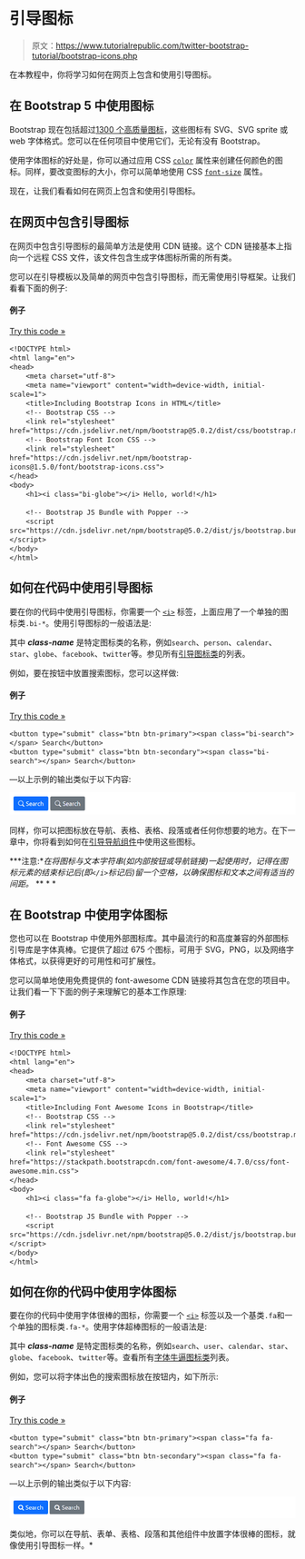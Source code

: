 # 引导图标

> 原文：<https://www.tutorialrepublic.com/twitter-bootstrap-tutorial/bootstrap-icons.php>

在本教程中，你将学习如何在网页上包含和使用引导图标。

## 在 Bootstrap 5 中使用图标

Bootstrap 现在包括超过[1300 个高质量图标](/bootstrap-icons-classes.php)，这些图标有 SVG、SVG sprite 或 web 字体格式。您可以在任何项目中使用它们，无论有没有 Bootstrap。

使用字体图标的好处是，你可以通过应用 CSS [`color`](../css-reference/css-color-property.php) 属性来创建任何颜色的图标。同样，要改变图标的大小，你可以简单地使用 CSS [`font-size`](../css-reference/css-font-size-property.php) 属性。

现在，让我们看看如何在网页上包含和使用引导图标。

## 在网页中包含引导图标

在网页中包含引导图标的最简单方法是使用 CDN 链接。这个 CDN 链接基本上指向一个远程 CSS 文件，该文件包含生成字体图标所需的所有类。

您可以在引导模板以及简单的网页中包含引导图标，而无需使用引导框架。让我们看看下面的例子:

#### 例子

[Try this code »](../codelab.php?topic=bootstrap&file=include-icons "Try this code using online Editor")

```
<!DOCTYPE html>
<html lang="en">
<head>
    <meta charset="utf-8">
    <meta name="viewport" content="width=device-width, initial-scale=1">
    <title>Including Bootstrap Icons in HTML</title>
    <!-- Bootstrap CSS -->
    <link rel="stylesheet" href="https://cdn.jsdelivr.net/npm/bootstrap@5.0.2/dist/css/bootstrap.min.css">
    <!-- Bootstrap Font Icon CSS -->
    <link rel="stylesheet" href="https://cdn.jsdelivr.net/npm/bootstrap-icons@1.5.0/font/bootstrap-icons.css">
</head>
<body>
    <h1><i class="bi-globe"></i> Hello, world!</h1>

    <!-- Bootstrap JS Bundle with Popper -->
    <script src="https://cdn.jsdelivr.net/npm/bootstrap@5.0.2/dist/js/bootstrap.bundle.min.js"></script>
</body>
</html>
```

## 如何在代码中使用引导图标

要在你的代码中使用引导图标，你需要一个 [`<i>`](../html-reference/html-i-tag.php) 标签，上面应用了一个单独的图标类`.bi-*`。使用引导图标的一般语法是:

<i class="bi-*class-name*"></i>

其中 ***class-name*** 是特定图标类的名称，例如`search`、`person`、`calendar`、`star`、`globe`、`facebook`、`twitter`等。参见所有[引导图标类](/bootstrap-icons-classes.php)的列表。

例如，要在按钮中放置搜索图标，您可以这样做:

#### 例子

[Try this code »](../codelab.php?topic=bootstrap&file=buttons-with-icons "Try this code using online Editor")

```
<button type="submit" class="btn btn-primary"><span class="bi-search"></span> Search</button>
<button type="submit" class="btn btn-secondary"><span class="bi-search"></span> Search</button>
```

—以上示例的输出类似于以下内容:

[![Bootstrap Icons Inside Buttons](img/8fa234aeb9ddbe00c3681f95d37e21b3.png)](../codelab.php?topic=bootstrap&file=buttons-with-icons) 

同样，你可以把图标放在导航、表格、表格、段落或者任何你想要的地方。在下一章中，你将看到如何在[引导导航组件](bootstrap-navs.php)中使用这些图标。

 ***注意:**在将图标与文本字符串(如内部按钮或导航链接)一起使用时，记得在图标元素的结束标记后(即`</i>`标记后)留一个空格，以确保图标和文本之间有适当的间距。*  ** * *

## 在 Bootstrap 中使用字体图标

您也可以在 Bootstrap 中使用外部图标库。其中最流行的和高度兼容的外部图标引导库是字体真棒。它提供了超过 675 个图标，可用于 SVG，PNG，以及网络字体格式，以获得更好的可用性和可扩展性。

您可以简单地使用免费提供的 font-awesome CDN 链接将其包含在您的项目中。让我们看一下下面的例子来理解它的基本工作原理:

#### 例子

[Try this code »](../codelab.php?topic=bootstrap&file=include-font-awesome-icons "Try this code using online Editor")

```
<!DOCTYPE html>
<html lang="en">
<head>
    <meta charset="utf-8">
    <meta name="viewport" content="width=device-width, initial-scale=1">
    <title>Including Font Awesome Icons in Bootstrap</title>
    <!-- Bootstrap CSS -->
    <link rel="stylesheet" href="https://cdn.jsdelivr.net/npm/bootstrap@5.0.2/dist/css/bootstrap.min.css">
    <!-- Font Awesome CSS -->
    <link rel="stylesheet" href="https://stackpath.bootstrapcdn.com/font-awesome/4.7.0/css/font-awesome.min.css">
</head>
<body>
    <h1><i class="fa fa-globe"></i> Hello, world!</h1>

    <!-- Bootstrap JS Bundle with Popper -->
    <script src="https://cdn.jsdelivr.net/npm/bootstrap@5.0.2/dist/js/bootstrap.bundle.min.js"></script>
</body>
</html>
```

## 如何在你的代码中使用字体图标

要在你的代码中使用字体很棒的图标，你需要一个 [`<i>`](../html-reference/html-i-tag.php) 标签以及一个基类`.fa`和一个单独的图标类`.fa-*`。使用字体超棒图标的一般语法是:

<i class="fa fa-*class-name*"></i>

其中 ***class-name*** 是特定图标类的名称，例如`search`、`user`、`calendar`、`star`、`globe`、`facebook`、`twitter`等。查看所有[字体牛逼图标类](/font-awesome-icons-classes.php)列表。

例如，您可以将字体出色的搜索图标放在按钮内，如下所示:

#### 例子

[Try this code »](../codelab.php?topic=bootstrap&file=buttons-with-font-awesome-icons "Try this code using online Editor")

```
<button type="submit" class="btn btn-primary"><span class="fa fa-search"></span> Search</button>
<button type="submit" class="btn btn-secondary"><span class="fa fa-search"></span> Search</button>
```

—以上示例的输出类似于以下内容:

[![Font Awesome Icons Inside Bootstrap Buttons](img/e4336f25e9e33ef03cd7412d6ba46d0a.png)](../codelab.php?topic=bootstrap&file=buttons-with-font-awesome-icons) 

类似地，你可以在导航、表单、表格、段落和其他组件中放置字体很棒的图标，就像使用引导图标一样。*